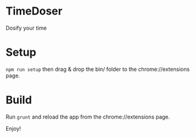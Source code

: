 # TimeDoser
Dosify your time

# Setup
```npm run setup``` then drag & drop the bin/ folder to the chrome://extensions page.

# Build
Run ```grunt``` and reload the app from the chrome://extensions page.

Enjoy!
